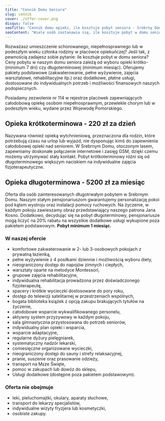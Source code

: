 ```yaml
---
title: "Cennik Domu Seniora"
slug: cennik
cover: ./offer-cover.png
disqus: false
seoTitle: "Cennik domu opieki, ile kosztuje pobyt seniora - Srebrny Dom"
seoContent: "Wiele osób zastanawia się, ile kosztuje pobyt w domu seniora. Oferujemy miejsce w naszym ośrodku w niezwykle atrakcyjnej cenie. Zapoznaj się z naszym cennikiem."
---
```

Rozważasz umieszczenie schorowanego, niepełnosprawnego lub w podeszłym wieku członka rodziny w placówce opiekuńczej? Jeśli tak, z pewnością zadajesz sobie pytanie: ile kosztuje pobyt w domu seniora? Ceny pobytu w naszym domu seniora zależą od wyboru opieki krótko- (minimum 7 dni) czy długoterminowej (minimum miesiąc). Oferujemy pakiety podstawowe (zakwaterowanie, pełne wyżywienie, zajęcia warsztatowe, rehabilitacyjne itp.) oraz dodatkowe, płatne usługi, dostosowane do indywidualnych potrzeb i możliwości finansowych naszych podopiecznych.

Posiadamy zezwolenie nr 114 w rejestrze placówek zapewniających całodobową opiekę osobom niepełnosprawnym, przewlekle chorym lub w podeszłym wieku, wydane przez Wojewodę Pomorskiego.

## Opieka krótkoterminowa - 220 zł za dzień

Nazywana również opieką wytchnieniową, przeznaczona dla rodzin, które potrzebują czasu na urlop lub wyjazd, nie dysponując kimś do zapewnienia całodobowej opieki nad seniorem. W Srebrnym Domu, otoczonym lasem, zapewniamy doskonałe połączenie internetowe i zasięg GSM, dzięki czemu możemy utrzymywać stały kontakt. Pobyt krótkoterminowy różni się od długoterminowego większym naciskiem na indywidualne zajęcia fizjoterapeutyczne.

## Opieka długoterminowa - 5200 zł za miesiąc

Oferta dla osób zainteresowanych długotrwałym pobytem w Srebrnym Domu. Naszym stałym pensjonariuszom gwarantujemy personalizację pokoi pod kątem wystroju oraz instalacji pomocy ruchowych. Na życzenie, w każdym pokoju zawieszamy obraz przedstawiający naszego patrona Jana Kosno. Dodatkowo, decydując się na pobyt długoterminowy, pensjonariusze mogą liczyć na 20% rabatu na wszystkie dodatkowe usługi wykupione poza pakietem podstawowym. **Pobyt minimum 1 miesiąc.**

### W naszej ofercie

- komfortowe zakwaterowanie w 2- lub 3-osobowych pokojach z prywatną łazienką,
- pełne wyżywienie z 4 posiłkami dziennie i możliwością wyboru diety,
- nieograniczony dostęp do napojów zimnych i ciepłych,
- warsztaty oparte na metodyce Montessori,
- grupowe zajęcia rehabilitacyjne,
- indywidualna rehabilitacja prowadzona przez doświadczonego fizjoterapeutę,
- spacery i krótkie wycieczki dostosowane do pory roku,
- dostęp do telewizji satelitarnej w przestrzeniach wspólnych,
- bogata biblioteka książek z opcją zakupu brakujących tytułów na życzenie,
- całodobowe wsparcie wykwalifikowanego personelu,
- aktywny system przyzywowy w każdym pokoju,
- sala gimnastyczna przystosowana do potrzeb seniorów,
- indywidualny plan opieki i wsparcia,
- wsparcie adaptacyjne,
- regularne dyżury pielęgniarek,
- systematyczny nadzór lekarski,
- comiesięczne organizowane wycieczki,
- nieograniczony dostęp do sauny i strefy relaksacyjnej,
- pranie, suszenie oraz prasowanie odzieży,
- transport na Msze Święte,
- pomoc w zakupach lub dowóz do sklepu,
- Usługi dodatkowe (dostępne poza pakietem podstawowym).

### Oferta nie obejmuje

- leki, pieluchomajtki, okulary, aparaty słuchowe,
- transport do lekarzy specjalistów,
- indywidualne wizyty fryzjera lub kosmetyczki,
- osobiste zakupy.